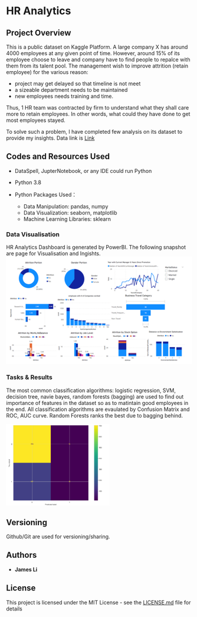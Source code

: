 # HR Analytics

## Project Overview

This is a public dataset on Kaggle Platform. A large company X has around 4000 employees at any given point of time. However, around 15% of its employee choose to leave and company have to find people to repalce with them from its talent pool. The management wish to improve attrition (retain employee) for the various reason:
*  project may get delayed so that timeline is not meet
*  a sizeable department needs to be maintained 
*  new employees needs training and time.

Thus, 1 HR team was contracted by firm to understand what they shall care more to retain employees. In other words, what could they have done to get most employees stayed. 

To solve such a problem, I have completed few analysis on its dataset to provide my insights. Data link is [Link](https://www.kaggle.com/datasets/vjchoudhary7/hr-analytics-case-study)

## Codes and Resources Used
* DataSpell, JupterNotebook, or any IDE could run Python 
* Python 3.8
* Python Packages Used：

    * Data Manipulation: pandas, numpy
    * Data Visualization: seaborn, matplotlib
    * Machine Learning Libraries: sklearn


###  Data Visualisation
HR Analytics Dashboard is generated by PowerBI. The following snapshot are page for Visualisation and Ingishts.
<img alt="Dashboard"  src="HR Dashboard.png" />


### Tasks & Results 
The most common classification algorithms: logistic regression, SVM, decision tree, navie bayes, random forests (bagging) are used to find out importance of features in the dataset so as to matintain good employees in the end.
All classification algorithms are evaulated by Confusion Matrix and ROC, AUC curve. Random Forests ranks the best due to bagging behind.


<img alt = "Confusion Matrix"  src="Confusion Matrix.png" width="280">



## Versioning
Github/Git are used for versioning/sharing. 

## Authors

* **James Li** 

## License

This project is licensed under the MIT License - see the [LICENSE.md](LICENSE.md) file for details

